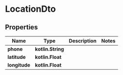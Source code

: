 
# LocationDto

## Properties
| Name | Type | Description | Notes |
| ------------ | ------------- | ------------- | ------------- |
| **phone** | **kotlin.String** |  |  |
| **latitude** | **kotlin.Float** |  |  |
| **longitude** | **kotlin.Float** |  |  |



